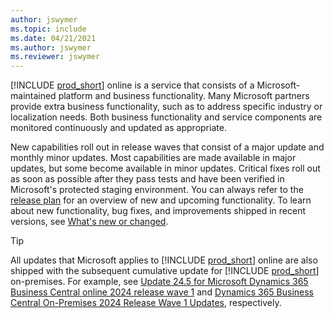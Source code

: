 ```yaml
---
author: jswymer
ms.topic: include
ms.date: 04/21/2021
ms.author: jswymer
ms.reviewer: jswymer
---
```

[!INCLUDE [prod_short](prod_short.md)] online is a service that consists of a Microsoft-maintained platform and business functionality. Many Microsoft partners provide extra business functionality, such as to address specific industry or localization needs. Both business functionality and service components are monitored continuously and updated as appropriate.  

New capabilities roll out in release waves that consist of a major update and monthly minor updates. Most capabilities are made available in major updates, but some become available in minor updates. Critical fixes roll out as soon as possible after they pass tests and have been verified in Microsoft's protected staging environment. You can always refer to the [release plan](/dynamics365/release-plans/) for an overview of new and upcoming functionality. To learn about new functionality, bug fixes, and improvements shipped in recent versions, see [What's new or changed](../whatsnew/overview.md).  

> [!TIP]
> All updates that Microsoft applies to [!INCLUDE [prod_short](prod_short.md)] online are also shipped with the subsequent cumulative update for [!INCLUDE [prod_short](prod_short.md)] on-premises. For example, see [Update 24.5 for Microsoft Dynamics 365 Business Central online 2024 release wave 1](../whatsnew/whatsnew-update-24-5.md) and [Dynamics 365 Business Central On-Premises 2024 Release Wave 1 Updates](../deployment/update-versions-24.md), respectively.
